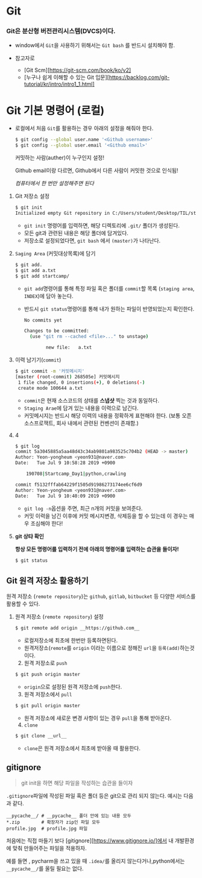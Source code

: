 # Git

### Git은 분산형 버전관리시스템(DVCS)이다.

* window에서 `Git`을 사용하기 위해서는 `Git bash` 를 반드시 설치해야 함.

* 참고자로
  * [Git Scm][https://git-scm.com/book/ko/v2]
  * [누구나 쉽게 이해할 수 있는 Git 입문][https://backlog.com/git-tutorial/kr/intro/intro1_1.html]



# Git 기본 명령어 (로컬)

* 로컬에서 처음 `Git`를 활용하는 경우 아래의 설정을 해줘야 한다.

  ```bash
  $ git config --global user.name '<Github username>'
  $ git config --global user.email '<Github email>'
  ```

  커밋하는 사람(auther)이 누구인지 설정!

  Github email이랑 다르면, Github에서 다른 사람이 커밋한 것으로 인식됨!

  *컴퓨터에서 한 번만 설정해주면 된다*

1. Git 저장소 설정

   ```bash
   $ git init
   Initialized empty Git repository in C:/Users/student/Desktop/TIL/startcamp/.git/
   ```

   * `git init` 명령어를 입력하면, 해당 디렉토리에 `.git/` 폴더가 생성된다.
   * 모든 git과 관련된 내용은 해당 폴더에 담겨있다.
   * 저장소로 설정되었다면, `git bash` 에서 `(master)`가 나타난다.

2. `Saging Area` (커밋대상목록)에 담기

   ```bash
   $ git add.
   $ git add a.txt
   $ git add startcamp/
   ```

   * `git add`명령어를 통해 특정 파일 혹은 폴더를 `commit`할 목록 (`staging area`, `INDEX`)에 담아 놓는다.

   * 반드시 `git status`명령어를 통해 내가 원하는 파일이 반영되었는지 확인한다.

     ```bash
     No commits yet
     
     Changes to be committed:
       (use "git rm --cached <file>..." to unstage)
     
             new file:   a.txt
     
     
     ```

     

3. 이력 남기기(`commit`)

   ```bash
   $ git commit -m '커밋메시지'
   [master (root-commit) 268505e] 커밋메시지
    1 file changed, 0 insertions(+), 0 deletions(-)
    create mode 100644 a.txt
   ```

   * `commit`은 현재 소스코드의 상태를 **스냅샷** 찍는 것과 동일하다.
   * `Staging Arae`에 담겨 있는 내용을 이력으로 남긴다.
   * 커밋메시지는 반드시 해당 이력의 내용을 정확하게 표현해야 한다. (보통 오픈소스프로잭트, 회사 내에서 관련된 컨벤션이 존재함.)

4. 4

   ```bash
   $ git log
   commit 5a3045885a5aa48d43c34ab9801a983525c704b2 (HEAD -> master)
   Author: Yeon-yongheum <yeon931@naver.com>
   Date:   Tue Jul 9 10:58:28 2019 +0900
   
       190708|Startcamp_Day1|python,crawling
   
   commit f5132fffab64229f1505d91986273174ee6cf6d9
   Author: Yeon-yongheum <yeon931@naver.com>
   Date:   Tue Jul 9 10:40:09 2019 +0900
   ```

   

   * `git log -n`옵션을 주면, 최근 n개의 커밋을 보여준다.
   * 커밋 이력을 남긴 이후에 커밋 메시지변경, 삭제등을 할 수 있는데 이 경우는 매우 조심해야 한다!

5. **git 상탸 확인**

   **항상 모든 명령어를 입력하기 전에 아래의 명령어를 입력하는 습관을 들이자!**

   ```bash
   $ git status
   ```

## Git 원격 저장소 활용하기 

원격 저장소 (`remote repository`)는 `github`, `gitlab`, `bitbucket` 등 다양한 서비스를 활용할 수 있다.

 1. 원격 저장소 (`remote repository`) 설정

    ```bash
    $ git remote add origin __https://github.com__
    ```

    * 로컬저장소에 최초에 한번만 등록하면된다.
    * 원격저장소(`remote`를 `origin` 이라는 이름으로 정해진 `url`을 `등록(add)`하는것이다.

	2. 원격 저장소로 `push`

    ```bash
    $ git push origin master
    ```

    * `origin`으로 설정된 원격 저장소에 `push`한다.

	3. 원격 저장소에서 `pull`

    ```bash
    $ git pull origin master
    ```

    * 원격 저장소에 새로운 변경 사항이 있는 경우 `pull`을 통해 받아온다.

	4. `clone`

    ```bash
    $ git clone __url__
    ```

    * `clone`은 원격 저장소에서 최초에 받아올 때 활용한다.

## gitignore

> git init을 하면 해당 파일을 작성하는 습관을 들이자

`.gitignore`파일에 작성된 파일 혹은 폴더 등은 git으로 관리 되지 않는다. 예시는 다음과 같다.

```
__pycache__/ # __pycache__ 폴더 안에 있는 내용 모두
*.zip		 # 확장자가 zip인 파일 모두
profile.jpg  # profile.jpg 파일
```

처음에는 직접 마들기 보다 [gitignore][https://www.gitignore.io/]에서 내 개발환경에 맞춰 만들어주는 파일을 적용하자.

 예를 들면 , pycharm을 쓰고 있을 때 `.idea/`를 올리지 않는다거나,python에서는 `__pycache__/`를 올릴 필요는 없다.